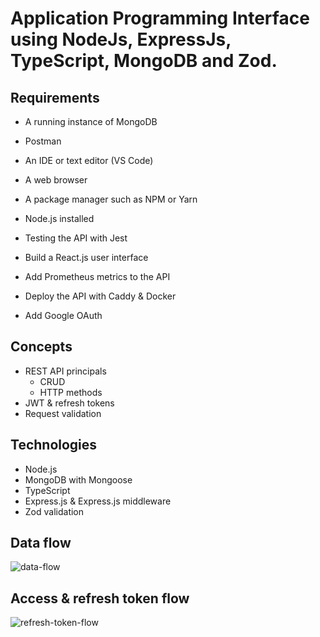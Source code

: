 # Application Programming Interface using NodeJs, ExpressJs, TypeScript, MongoDB and Zod.


## Requirements
* A running instance of MongoDB
* Postman
* An IDE or text editor (VS Code)
* A web browser
* A package manager such as NPM or Yarn
* Node.js installed


* Testing the API with Jest
* Build a React.js user interface
* Add Prometheus metrics to the API
* Deploy the API with Caddy & Docker
* Add Google OAuth

## Concepts
* REST API principals
    * CRUD
    * HTTP methods
* JWT & refresh tokens
* Request validation
## Technologies
* Node.js
* MongoDB with Mongoose
* TypeScript
* Express.js & Express.js middleware
* Zod validation


## Data flow
![data-flow](https://user-images.githubusercontent.com/50957846/195396037-0e0527ca-904d-4d30-8276-0771e37c0806.png)



## Access & refresh token flow
![refresh-token-flow](https://user-images.githubusercontent.com/50957846/195396031-7f1552ee-290c-4bf4-90a5-87c0d7565cb4.png)





